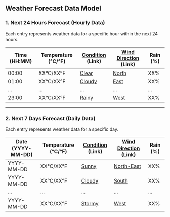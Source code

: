 ## **Weather Forecast Data Model**

### **1. Next 24 Hours Forecast (Hourly Data)**

Each entry represents weather data for a specific hour within the next 24 hours.


| Time (HH:MM) | Temperature (°C/°F) | [Condition](#) (Link) | [Wind Direction](#) (Link) | Rain (%) |
| ------------ | --------------------- | --------------------- | -------------------------- | -------- |
| 00:00        | XX°C/XX°F           | [Clear](#)            | [North](#)                 | XX%      |
| 01:00        | XX°C/XX°F           | [Cloudy](#)           | [East](#)                  | XX%      |
| ...          | ...                   | ...                   | ...                        | ...      |
| 23:00        | XX°C/XX°F           | [Rainy](#)            | [West](#)                  | XX%      |

---

### **2. Next 7 Days Forecast (Daily Data)**

Each entry represents weather data for a specific day.


| Date (YYYY-MM-DD) | Temperature (°C/°F) | [Condition](#) (Link) | [Wind Direction](#) (Link) | Rain (%) |
| ----------------- | --------------------- | --------------------- | -------------------------- | -------- |
| YYYY-MM-DD        | XX°C/XX°F           | [Sunny](#)            | [North-East](#)            | XX%      |
| YYYY-MM-DD        | XX°C/XX°F           | [Cloudy](#)           | [South](#)                 | XX%      |
| ...               | ...                   | ...                   | ...                        | ...      |
| YYYY-MM-DD        | XX°C/XX°F           | [Stormy](#)           | [West](#)                  | XX%      |
